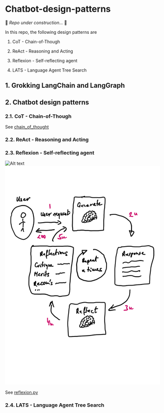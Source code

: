 # Chatbot-design-patterns

🚧 *Repo under construction...* 🦺

In this repo, the following design patterns are 

1. CoT - Chain-of-Though

2. ReAct - Reasoning and Acting

3. Reflexion - Self-reflecting agent

4. LATS - Language Agent Tree Search


## 1. Grokking LangChain and LangGraph


## 2. Chatbot design patterns

### 2.1. CoT - Chain-of-Though

See [chain_of_thought](https://github.com/szalmaf/Chatbot-design-patterns/blob/main/chain_of_thought_CoT.py)


### 2.2. ReAct - Reasoning and Acting

### 2.3. Reflexion - Self-reflecting agent

![Alt text](Reflection)
<img src="./assets/reflection.svg">

See [reflexion.py](https://github.com/szalmaf/Chatbot-design-patterns/blob/main/reflexion.py)

### 2.4. LATS - Language Agent Tree Search

